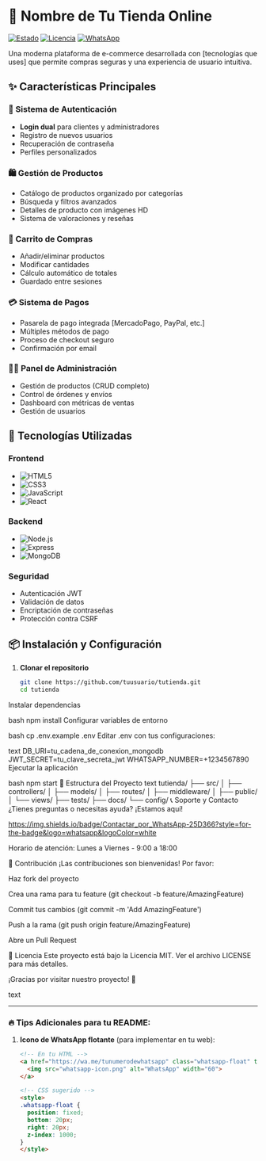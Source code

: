 # 🛒 Nombre de Tu Tienda Online

[![Estado](https://img.shields.io/badge/Estado-En%20Desarrollo-yellow)]()
[![Licencia](https://img.shields.io/badge/Licencia-MIT-blue)]()
[![WhatsApp](https://img.shields.io/badge/Contacto-vía%20WhatsApp-25D366?logo=whatsapp)](https://wa.me/tunumerodewhatsapp)

Una moderna plataforma de e-commerce desarrollada con [tecnologías que uses] que permite compras seguras y una experiencia de usuario intuitiva.

## ✨ Características Principales

### 👥 Sistema de Autenticación
- **Login dual** para clientes y administradores
- Registro de nuevos usuarios
- Recuperación de contraseña
- Perfiles personalizados

### 🛍️ Gestión de Productos
- Catálogo de productos organizado por categorías
- Búsqueda y filtros avanzados
- Detalles de producto con imágenes HD
- Sistema de valoraciones y reseñas

### 🛒 Carrito de Compras
- Añadir/eliminar productos
- Modificar cantidades
- Cálculo automático de totales
- Guardado entre sesiones

### 💳 Sistema de Pagos
- Pasarela de pago integrada [MercadoPago, PayPal, etc.]
- Múltiples métodos de pago
- Proceso de checkout seguro
- Confirmación por email

### 👨‍💼 Panel de Administración
- Gestión de productos (CRUD completo)
- Control de órdenes y envíos
- Dashboard con métricas de ventas
- Gestión de usuarios

## 🚀 Tecnologías Utilizadas

### Frontend
- ![HTML5](https://img.shields.io/badge/HTML5-E34F26?logo=html5&logoColor=white)
- ![CSS3](https://img.shields.io/badge/CSS3-1572B6?logo=css3&logoColor=white)
- ![JavaScript](https://img.shields.io/badge/JavaScript-F7DF1E?logo=javascript&logoColor=black)
- ![React](https://img.shields.io/badge/React-61DAFB?logo=react&logoColor=black)

### Backend
- ![Node.js](https://img.shields.io/badge/Node.js-339933?logo=node.js&logoColor=white)
- ![Express](https://img.shields.io/badge/Express-000000?logo=express&logoColor=white)
- ![MongoDB](https://img.shields.io/badge/MongoDB-47A248?logo=mongodb&logoColor=white)

### Seguridad
- Autenticación JWT
- Validación de datos
- Encriptación de contraseñas
- Protección contra CSRF

## 📦 Instalación y Configuración

1. **Clonar el repositorio**
   ```bash
   git clone https://github.com/tuusuario/tutienda.git
   cd tutienda
Instalar dependencias

bash
npm install
Configurar variables de entorno

bash
cp .env.example .env
Editar .env con tus configuraciones:

text
DB_URI=tu_cadena_de_conexion_mongodb
JWT_SECRET=tu_clave_secreta_jwt
WHATSAPP_NUMBER=+1234567890
Ejecutar la aplicación

bash
npm start
🎯 Estructura del Proyecto
text
tutienda/
├── src/
│   ├── controllers/
│   ├── models/
│   ├── routes/
│   ├── middleware/
│   ├── public/
│   └── views/
├── tests/
├── docs/
└── config/
📞 Soporte y Contacto
¿Tienes preguntas o necesitas ayuda? ¡Estamos aquí!

https://img.shields.io/badge/Contactar_por_WhatsApp-25D366?style=for-the-badge&logo=whatsapp&logoColor=white

Horario de atención: Lunes a Viernes - 9:00 a 18:00

🤝 Contribución
¡Las contribuciones son bienvenidas! Por favor:

Haz fork del proyecto

Crea una rama para tu feature (git checkout -b feature/AmazingFeature)

Commit tus cambios (git commit -m 'Add AmazingFeature')

Push a la rama (git push origin feature/AmazingFeature)

Abre un Pull Request

📄 Licencia
Este proyecto está bajo la Licencia MIT. Ver el archivo LICENSE para más detalles.

¡Gracias por visitar nuestro proyecto! 🎉

text

---

### 🔥 Tips Adicionales para tu README:

1. **Icono de WhatsApp flotante** (para implementar en tu web):
   ```html
   <!-- En tu HTML -->
   <a href="https://wa.me/tunumerodewhatsapp" class="whatsapp-float" target="_blank">
     <img src="whatsapp-icon.png" alt="WhatsApp" width="60">
   </a>

   <!-- CSS sugerido -->
   <style>
   .whatsapp-float {
     position: fixed;
     bottom: 20px;
     right: 20px;
     z-index: 1000;
   }
   </style>
